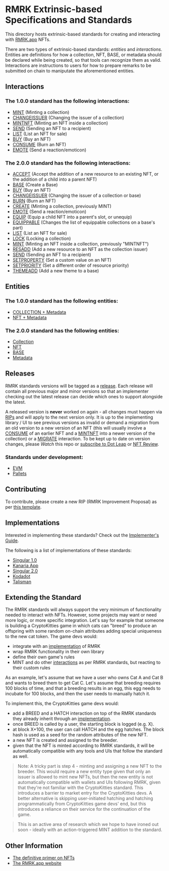 # RMRK Extrinsic-based Specifications and Standards

This directory hosts extrinsic-based standards for creating and interacting with [RMRK.app](https://rmrk.app) NFTs.

There are two types of extrinsic-based standards: _entities_ and _interactions_. Entities are definitions for how a
collection, NFT, BASE, or metadata should be declared while being created, so that tools can recognize them as valid.
Interactions are instructions to users for how to prepare remarks to be submitted on chain to maniputate the aforementioned entities.

## Interactions

### The 1.0.0 standard has the following interactions:

- [MINT](rmrk1.0.0/interactions/mint.md) (Minting a collection)
- [CHANGEISSUER](rmrk1.0.0/interactions/changeissuer.md) (Changing the issuer of a collection)
- [MINTNFT](rmrk1.0.0/interactions/mintnft.md) (Minting an NFT inside a collection)
- [SEND](rmrk1.0.0/interactions/send.md) (Sending an NFT to a recipient)
- [LIST](rmrk1.0.0/interactions/list.md) (List an NFT for sale)
- [BUY](rmrk1.0.0/interactions/buy.md) (Buy an NFT)
- [CONSUME](rmrk1.0.0/interactions/consume.md) (Burn an NFT)
- [EMOTE](rmrk1.0.0/interactions/emote.md) (Send a reaction/emoticon)

### The 2.0.0 standard has the following interactions:

- [ACCEPT](rmrk2.0.0/interactions/accept.md) (Accept the addition of a new resource to an existing NFT, or
the addition of a child into a parent NFT)
- [BASE](rmrk2.0.0/interactions/base.md) (Create a Base)
- [BUY](rmrk2.0.0/interactions/buy.md) (Buy an NFT)
- [CHANGEISSUER](rmrk2.0.0/interactions/changeissuer.md) (Changing the issuer of a collection or base)
- [BURN](rmrk2.0.0/interactions/burn.md) (Burn an NFT)
- [CREATE](rmrk2.0.0/interactions/create.md) (Minting a collection, previously MINT)
- [EMOTE](rmrk2.0.0/interactions/emote.md) (Send a reaction/emoticon)
- [EQUIP](rmrk2.0.0/interactions/equip.md) (Equip a child NFT into a parent's slot, or unequip)
- [EQUIPPABLE](rmrk2.0.0/interactions/equippable.md) (Changes the list of equippable collections on a
base's part)
- [LIST](rmrk2.0.0/interactions/list.md) (List an NFT for sale)
- [LOCK](rmrk2.0.0/interactions/lock.md) (Locking a collection)
- [MINT](rmrk2.0.0/interactions/mint.md) (Minting an NFT inside a collection, previously "MINTNFT")
- [RESADD](rmrk2.0.0/interactions/resadd.md) (Add a new resource to an NFT as the collection issuer)
- [SEND](rmrk2.0.0/interactions/send.md) (Sending an NFT to a recipient)
- [SETPROPERTY](rmrk2.0.0/interactions/setproperty.md) (Set a custom value on an NFT)
- [SETPRIORITY](rmrk2.0.0/interactions/setpriority.md) (Set a different order of resource priority)
- [THEMEADD](rmrk2.0.0/interactions/themeadd.md) (Add a new theme to a base)

## Entities

### The 1.0.0 standard has the following entities:

- [COLLECTION + Metadata](rmrk1.0.0/entities/collection.md)
- [NFT + Metadata](rmrk1.0.0/entities/nft.md)

### The 2.0.0 standard has the following entities:

- [Collection](rmrk2.0.0/entities/collection.md)
- [NFT](rmrk2.0.0/entities/nft.md)
- [BASE](rmrk2.0.0/entities/base.md)
- [Metadata](rmrk2.0.0/entities/metadata.md)

## Releases

RMRK standards versions will be tagged as a [release](/rmrk-team/rmrk-spec/releases). Each release will
contain all previous major and minor versions so that an implementer checking out the latest release
can decide which ones to support alongside the latest.

A released version is **never** worked on again - all changes must happen via [RIPs](#contributing)
and will apply to the next version only. It is up to the implementing library / UI to see previous
versions as invalid or demand a migration from an old version to a new version of an NFT (this will
usually involve a [CONSUME](#interactions) of an earlier NFT and a [MINTNFT](#interactions) into a
newer version of the collection) or a [MIGRATE](#interactions) interaction. To be kept up to date on
version changes, please _Watch_ this repo or [subscribe to Dot Leap](https://dotleap.substack.com)
or [NFT Review](https://news.nft.review).

### Standards under development:

- [EVM](../evm)
- [Pallets](../pallets)

## Contributing

To contribute, please create a new RIP (RMRK Improvement Proposal) as per
[this template](https://github.com/Swader/rmrk-spec/issues/new?assignees=&labels=RIP&template=rip.md&title=RIP-XXX+%28please+change+XXX+to+number%29).

## Implementations

Interested in implementing these standards? Check out the
[Implementer's Guide](implementers-guide.md).

The following is a list of implementations of these standards:

- [Singular 1.0](https://singular.rmrk.app/)
- [Kanaria App](https://kanaria.rmrk.app/)
- [Singular 2.0](https://singular.app/)
- [Kodadot](https://kodadot.xyz/)
- [Talisman](https://app.talisman.xyz/nfts)

## Extending the Standard

The RMRK standards will always support the very minimum of functionality needed to interact with
NFTs. However, some projects may want or need more logic, or more specific integration. Let's say
for example that someone is building a CryptoKitties game in which cats can "breed" to produce an
offspring with some random on-chain attributes adding special uniqueness to the new cat token. The
game devs would:

- integrate with an [implementation](#implementations) of RMRK
- wrap RMRK functionality in their own library
- define their own game's rules
- MINT and do other [interactions](#interactions) as per RMRK standards, but reacting to their
  custom rules

As an example, let's assume that we have a user who owns Cat A and Cat B and wants to breed them to
get Cat C. Let's assume that breeding requires 100 blocks of time, and that a breeding results in an
egg, this egg needs to incubate for 100 blocks, and then the user needs to manually hatch it.

To implement this, the CryptoKitties game devs would:

- add a BREED and a HATCH interaction on top of the RMRK standards they already inherit through an
  [implementation](#implementations).
- once BREED is called by a user, the starting block is logged (e.g. X).
- at block X+100, the user can call HATCH and the egg hatches. The block hash is used as a seed for
  the random attributes of the new NFT.
- a new NFT is created and assigned to the breeder.
- given that the NFT is minted according to RMRK standards, it will be automatically compatible with
  any tools and UIs that follow the standard as well.

> Note: A tricky part is step 4 - minting and assigning a new NFT to the breeder. This would require
> a new entity type given that only an issuer is allowed to mint new NFTs, but then the new entity
> is not automatically compatible with wallets and UIs following RMRK, given that they're not
> familiar with the CryptoKitties standard. This introduces a barrier to market entry for the
> CryptoKitties devs. A better alternative is skipping user-initiated hatching and hatching
> programmatically from CryptoKitties game devs' end, but this introduces a reliance on their
> service for the continuation of the game.

> This is an active area of research which we hope to have ironed out soon - ideally with an
> action-triggered MINT addition to the standard.

## Other Information

- [The definitive primer on NFTs](https://bitfalls.com/nft)
- [The RMRK.app website](https://rmrk.app)
